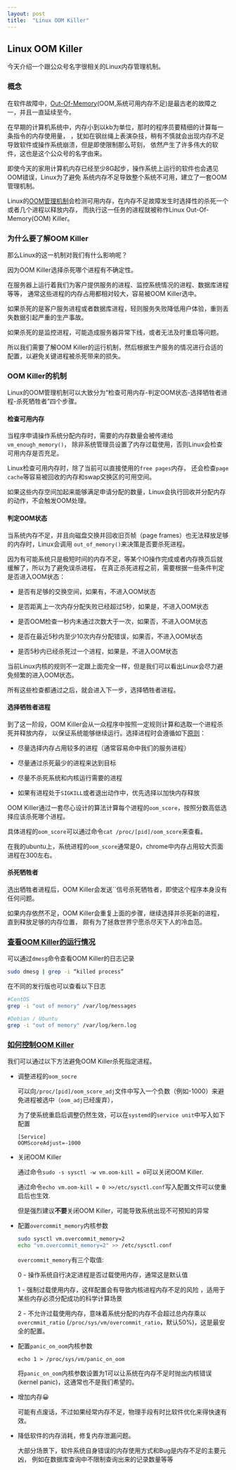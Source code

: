 ```yaml
---
layout: post
title:  "Linux OOM Killer"
---
```


## Linux OOM Killer

今天介绍一个跟公众号名字很相关的Linux内存管理机制。

### 概念

在软件故障中，[Out-Of-Memory](https://en.wikipedia.org/wiki/Out_of_memory)(OOM,系统可用内存不足)是最古老的故障之一，并且一直延续至今。

在早期的计算机系统中，内存小到以kb为单位，那时的程序员要精细的计算每一条指令的内存使用量，
，犹如在钢丝绳上表演杂技，稍有不慎就会出现内存不足导致软件或操作系统崩溃，但是即使限制那么苛刻，
依然产生了许多伟大的软件，这也是这个公众号的名字由来。

即使今天的家用计算机内存已经至少8G起步，操作系统上运行的软件也会遇见OOM错误，Linux为了避免
系统内存不足导致整个系统不可用，建立了一套OOM管理机制。

Linux的[OOM管理机制](https://www.kernel.org/doc/gorman/html/understand/understand016.html)会检测可用内存，在内存不足故障发生时选择性的杀死一个或者几个进程以释放内存，
而执行这一任务的进程就被称作Linux Out-Of-Memory(OOM) Killer。

### 为什么要了解OOM Killer

那么Linux的这一机制对我们有什么影响呢？

因为OOM Killer选择杀死哪个进程有不确定性。

在服务器上运行着我们为客户提供服务的进程、监控系统情况的进程、数据库进程等等，
通常这些进程的内存占用都相对较大，容易被OOM Killer选中。

如果杀死的是客户服务进程或者数据库进程，轻则服务失败降低用户体验，重则丢失数据引起严重的生产事故。

如果杀死的是监控进程，可能造成服务器异常下线，或者无法及时重启等问题。

所以我们需要了解OOM Killer的运行机制，然后根据生产服务的情况进行合适的配置，以避免关键进程被杀死带来的损失。

### OOM Killer的机制

Linux的OOM管理机制可以大致分为“检查可用内存-判定OOM状态-选择牺牲者进程-杀死牺牲者”四个步骤。

#### 检查可用内存

当程序申请操作系统分配内存时，需要的内存数量会被传递给`vm_enough_memory()`，
除非系统管理员设置了内存过载使用，否则Linux会检查可用内存是否充足。

Linux检查可用内存时，除了当前可以直接使用的`free pages`内存，
还会检查`page cache`等容易被回收的内存和swap交换区的可用空间。

如果这些内存空间加起来能够满足申请分配的数量，Linux会执行回收并分配内存的动作，不会触发OOM处理。

#### 判定OOM状态

当系统内存不足，并且向磁盘交换并回收旧页帧（page frames）也无法释放足够的内存时，Linux会调用
`out_of_memory()`来决策是否要杀死进程。

因为有可能系统只是极短时间的内存不足，等某个IO操作完成或者内存换页后就缓解了，所以为了避免误杀进程，
在真正杀死进程之前，需要根据一些条件判定是否进入OOM状态：

- 是否有足够的交换空间，如果有，不进入OOM状态

- 是否距离上一次内存分配失败已经超过5秒，如果是，不进入OOM状态

- 是否OOM检查一秒内未通过次数大于一次，如果否，不进入OOM状态

- 是否在最近5秒内至少10次内存分配错误，如果否，不进入OOM状态

- 是否5秒内已经杀死过一个进程，如果是，不进入OOM状态

当前Linux内核的规则不一定跟上面完全一样，但是我们可以看出Linux会尽力避免频繁的进入OOM状态。

所有这些检查都通过之后，就会进入下一步，选择牺牲者进程。

#### 选择牺牲者进程

到了这一阶段，OOM Killer会从一众程序中按照一定规则计算和选取一个进程杀死并释放内存，
以保证系统能够继续运行。选择进程时会遵循如下[原则](https://rakeshjain-devops.medium.com/linux-out-of-memory-killer-31e477a45759)：

- 尽量选择内存占用较多的进程（通常容易命中我们的服务进程）

- 尽量通过杀死最少的进程来达到目标

- 尽量不杀死系统和内核运行需要的进程

- 如果有进程处于`SIGKILL`或者退出动作中，优先选择以加快内存释放

OOM Killer通过一套尽心设计的算法计算每个进程的`oom_score`，按照分数高低选择应该杀死哪个进程。

具体进程的`oom_score`可以通过命令`cat /proc/[pid]/oom_score`来查看。

在我的ubuntu上，系统进程的`oom_score`通常是0，chrome中内存占用较大页面进程在300左右。

#### 杀死牺牲者

选出牺牲者进程后，OOM Killer会发送``信号杀死牺牲者，即使这个程序本身没有任何问题。

如果内存依然不足，OOM Killer会重复上面的步骤，继续选择并杀死新的进程，直到释放足够的内存位置，
颇有为了拯救世界宁愿杀尽天下人的冷血范。

### [查看OOM Killer的运行情况](https://docs.memset.com/other/linux-s-oom-process-killer)

可以通过`dmesg`命令查看OOM Killer的日志记录

```bash
sudo dmesg | grep -i “killed process”
```

在不同的发行版也可以查看以下日志

```bash
#CentOS
grep -i "out of memory" /var/log/messages

#Debian / Ubuntu
grep -i "out of memory" /var/log/kern.log
```

### [如何控制OOM Killer](https://www.oracle.com/technical-resources/articles/it-infrastructure/dev-oom-killer.html)

我们可以通过以下方法避免OOM Killer杀死指定进程。

- 调整进程的`oom_socre`

    可以向`/proc/[pid]/oom_score_adj`文件中写入一个负数（例如-1000）来避免进程被选中（`oom_adj`已经废弃），

    为了使系统重启后调整仍然生效，可以在`systemd`的`service unit`中写入如下配置

    ```inimingling
    [Service]
    OOMScoreAdjust=-1000
    ```

- 关闭OOM Killer

    通过命令`sudo -s sysctl -w vm.oom-kill = 0`可以关闭OOM Killer.

    通过命令`echo vm.oom-kill = 0 >>/etc/sysctl.conf`写入配置文件可以使重启后也生效.

    但是强烈建议**不要**关闭OOM Killer，可能导致系统出现不可预知的异常

- 配置`overcommit_memory`内核参数

    ```bash
    sudo sysctl vm.overcommit_memory=2
    echo "vm.overcommit_memory=2" >> /etc/sysctl.conf
    ```

    `overcommit_memory`有三个取值:

    0 - 操作系统自行决定进程是否过载使用内存，通常这是默认值

    1 - 强制过载使用内存，这样配置会有导致内核进程内存不足的风险
    ，适用于某些内存必须分配成功的科学计算场景

    2 - 不允许过载使用内存，意味着系统分配的内存不会超过总内存乘以`overcmmit_ratio`
    (`/proc/sys/vm/overcommit_ratio`，默认50%)，这是最安全的配置。

- 配置`panic_on_oom`内核参数

    `echo 1 > /proc/sys/vm/panic_on_oom`

    将`panic_on_oom`内核参数设置为1可以让系统在内存不足时抛出内核错误(kernel panic)，这通常也不是我们希望的。

- 增加内存😀
  
    可能有点废话，不过如果经常内存不足，物理手段有时比软件优化来得快速有效。

- 降低软件的内存消耗，修复内存泄漏问题。

    大部分场景下，软件系统自身错误的内存使用方式和Bug是内存不足的主要元凶，
    例如在数据库查询中不限制查询出来的记录数量等等
